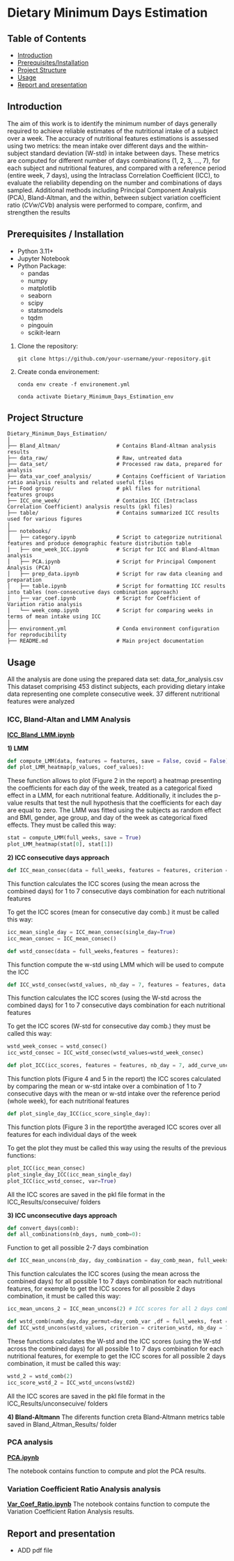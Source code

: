 # **Dietary Minimum Days Estimation**

## Table of Contents

- [Introduction](#introduction)
- [Prerequisites/Installation](#prerequisitesinstallation)
- [Project Structure](#project-structure)
- [Usage](#usage)
- [Report and presentation](#report-and-presentation)

## Introduction
The aim of this work is to identify the minimum number of days generally required to achieve reliable estimates of the nutritional intake of a subject over a week. The accuracy of nutritional features estimations is assessed using two metrics: the mean intake over different days and the within-subject standard deviation (W-std) in intake between days. These metrics are computed for different number of days combinations (1, 2, 3, ..., 7), for each subject and nutritional features, and compared with a reference period (entire week, 7 days), using the Intraclass Correlation Coefficient (ICC), to evaluate the reliability depending on the number and combinations of days sampled. Additional methods including Principal Component Analysis (PCA), Bland-Altman, and the within, between subject variation coefficient ratio ($CVw/CVb$) analysis were performed to compare, confirm, and strengthen the results

## Prerequisites / Installation
- Python 3.11+
- Jupyter Notebook
- Python Package:
    - pandas
    - numpy
    - matplotlib
    - seaborn
    - scipy
    - statsmodels
    - tqdm
    - pingouin
    - scikit-learn

1. Clone the repository:

    `git clone https://github.com/your-username/your-repository.git`
   
3. Create conda environement:
   
    `conda env create -f environement.yml`
    
    `conda activate Dietary_Minimum_Days_Estimation_env`


## Project Structure
```
Dietary_Minimum_Days_Estimation/
│
├── Bland_Altman/                  # Contains Bland-Altman analysis results
├── data_raw/                      # Raw, untreated data
├── data_set/                      # Processed raw data, prepared for analysis
├── data_var_coef_analysis/        # Contains Coefficient of Variation ratio analysis results and related useful files
├── Food group/                    # pkl files for nutritional features groups
├── ICC_one_week/                  # Contains ICC (Intraclass Correlation Coefficient) analysis results (pkl files)
├── table/                         # Contains summarized ICC results used for various figures
│
├── notebooks/
│   ├── category.ipynb             # Script to categorize nutritional features and produce demographic feature distribution table
│   ├── one_week_ICC.ipynb         # Script for ICC and Bland-Altman analysis
│   ├── PCA.ipynb                  # Script for Principal Component Analysis (PCA)
│   ├── prep_data.ipynb            # Script for raw data cleaning and preparation
│   ├── table.ipynb                # Script for formatting ICC results into tables (non-consecutive days combination approach)
│   ├── var_coef.ipynb             # Script for Coefficient of Variation ratio analysis
│   └── week_comp.ipynb            # Script for comparing weeks in terms of mean intake using ICC
│
├── environment.yml                # Conda environment configuration for reproducibility
├── README.md                      # Main project documentation
```
## Usage
All the analysis are done using the prepared data set: data_for_analysis.csv
This dataset comprising 453 distinct subjects, each providing dietary intake data representing one complete consecutive week. 37 different nutritional features were analyzed

### **ICC, Bland-Altan and LMM Analysis** 
**[ICC_Bland_LMM.ipynb](#https://github.com/maverest/Dietary_Minimum_Days_Estimation/blob/main/ICC_Bland_LMM.ipynb)**

**1) LMM**

```python
def compute_LMM(data, features = features, save = False, covid = False):
def plot_LMM_heatmap(p_values, coef_values):
```
These function allows to plot (Figure 2 in the report) a heatmap presenting the coefficients for each day of the week, treated as a categorical fixed effect in a LMM, for each nutritional feature. Additionally, it includes the p-value results that test the null hypothesis that the coefficients for each day are equal to zero. The LMM was fitted using the subjects as random effect and BMI, gender, age group, and day of the week as categorical fixed effects.
They must be called this way: 
```python
stat = compute_LMM(full_weeks, save = True)
plot_LMM_heatmap(stat[0], stat[1])
```

**2) ICC consecutive days approach**


```python
def ICC_mean_consec(data = full_weeks, features = features, criterion = criterion_mean, single_day = False):
```
This function calculates the ICC scores (using the mean across the combined days) for 1 to 7 consecutive days combination for each nutritional features

To get the ICC scores (mean for consecutive day comb.) it must be called this way:
```python
icc_mean_single_day = ICC_mean_consec(single_day=True)
icc_mean_consec = ICC_mean_consec()
```

```python
def wstd_consec(data = full_weeks,features = features):
```
This function compute the w-std using LMM which will be used to compute the ICC
```python
def ICC_wstd_consec(wstd_values, nb_day = 7, features = features, data = full_weeks):
```
This function calculates the ICC scores (using the W-std across the combined days) for 1 to 7 consecutive days combination for each nutritional features

To get the ICC scores (W-std for consecutive day comb.) they must be called this way:
```python
wstd_week_consec = wstd_consec()
icc_wstd_consec = ICC_wstd_consec(wstd_values=wstd_week_consec)
```

```python
def plot_ICC(icc_scores, features = features, nb_day = 7, add_curve_uncons = False, var = False):
```
This function plots (Figure 4 and 5 in the report) the ICC scores calculated by comparing the mean or w-std intake over a combination
 of 1 to 7 consecutive days with the mean or w-std intake over the reference period (whole week), for each
 nutritional features

```python
def plot_single_day_ICC(icc_score_single_day):
```
This function plots (Figure 3 in the report)the averaged ICC scores over all features for each individual days of the week

To get the plot they must be called this way using the results of the previous functions:

```python
plot_ICC(icc_mean_consec)
plot_single_day_ICC(icc_mean_single_day)
plot_ICC(icc_wstd_consec, var=True)
```

All the ICC scores are saved in the pkl file format in the ICC_Results/consecuive/ folders

**3) ICC unconsecutive days approach**
```python
def convert_days(comb):
def all_combinations(nb_days, numb_comb=0):
```
Function to get all possible 2-7 days combination

```python
def ICC_mean_uncons(nb_day, day_combination = day_comb_mean, full_weeks = full_weeks, features = features):
```
This function calculates the ICC scores (using the mean across the combined days) for all possible 1 to 7 days combination for each nutritional features, for exemple to get the ICC scores for all possible 2 days combination, it must be called this way: 
```python
icc_mean_uncons_2 = ICC_mean_uncons(2) # ICC scores for all 2 days combination possible
```

```python
def wstd_comb(numb_day,day_permut=day_comb_var ,df = full_weeks, feat = features):
def ICC_wstd_uncons(wstd_values, criterion = criterion_wstd, nb_day = 7, features = features, data = full_weeks):
```
These functions calculates the W-std and the ICC scores (using the W-std across the combined days) for all possible 1 to 7 days combination for each nutritional features, for exemple to get the ICC scores for all possible 2 days combination, it must be called this way: 
```python
wstd_2 = wstd_comb(2)
icc_score_wstd_2 = ICC_wstd_uncons(wstd2)
```
All the ICC scores are saved in the pkl file format in the ICC_Results/unconsecuive/ folders

**4) Bland-Altmann**
The diferents function creta Bland-Altmann metrics table saved in Bland_Altman_Results/ folder


### **PCA** analysis 
**[PCA.ipynb](#PCA.ipynb)**

The notebook contains function to compute and plot the PCA results.

### **Variation Coefficient Ratio Analysis** analysis 
**[Var_Coef_Ratio.ipynb](#Var_Ratio_Coef.ipynb)**
The notebook contains function to compute the Variation Coefficient Ration Analysis results.

## Report and presentation
- ADD pdf file
